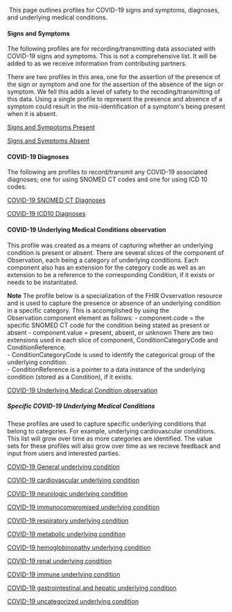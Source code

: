 <!-- SignsSymptoms_Diagnoses_Comorbidities.md {% comment %}
*****************************************************************************************
*                            WARNING: DO NOT EDIT THIS FILE                             *
*                                                                                       *
* This file is generated by SUSHI. Any edits you make to this file will be overwritten. *
*                                                                                       *
* To change the contents of this file, edit the original source file at:                *
* ig-data\input\pagecontent\5_SignsSymptoms_Diagnoses_Comorbidities.md                  *
*****************************************************************************************
{% endcomment %} -->
﻿
This page outlines profiles for COVID-19 signs and symptoms, diagnoses, and underlying medical conditions.

#### Signs and Symptoms

The following profiles are for recording/transmitting data associated with COVID-19 signs and symptoms.  This is not a comprehensive list.  It will be added to as we receive information from contributing partners.

There are two profiles in this area, one for the assertion of the presence of the sign or symptom and one for the assertion of the absence of the sign or symptom.  We fell this adds a level of safety to the recoding/transmitting of this data.  Using a single profile to represent the presence and absence of a symptom could result in the mis-identification of a symptom's being present when it is absent.

[Signs and Sympotoms Present](StructureDefinition-covid19-symptoms-present.html)

[Signs and Symptoms Absent](StructureDefinition-covid19-symptoms-absent.html)

#### COVID-19 Diagnoses

The following are profiles to record/transmit any COVID-19 associated diagnoses; one for using SNOMED CT codes and one for using ICD 10 codes.

[COVID-19 SNOMED CT Diagnoses](StructureDefinition-COVID-19-Snomed-Diagnosis.html)

[COVID-19 ICD10 Diagnoses](StructureDefinition-COVID-19-ICD10-Diagnosis.html)

#### COVID-19 Underlying Medical Conditions observation

This profile was created as a means of capturing whether an underlying condition is present or absent.  There are several slices of the component of Observation, each being a category of underlying conditions.  Each component also has an extension for the category code as well as an extension to be a reference to the corresponding Condition, if it exists or needs to be instantiated.

**Note** The profile below is a specialization of the FHIR Ovservation resource and is used to capture the presence or absence of an underlying condition in a specific category.  This is accomplished by using the Observation.component element as follows:
    - component.code = the specific SNOMED CT code for the condition being stated as present or absent
    - component.value = present, absent, or unknown
    There are two extensions used in each slice of component, ConditionCategoryCode and ConditionReference.  
    - ConditionCategoryCode is used to identify the categorical group of the underlying condition.  
    - ConditionReference is a pointer to a data instance of the underlying condition (stored as a Condition), if it exists.

[COVID-19 Underlying Medical Condition observation](StructureDefinition-covid19-underlying-condition-observation.html)

##### Specific COVID-19 Underlying Medical Conditions

These profiles are used to capture specific underlying conditions that belong to categories.  For example, underlying cardiovascular conditions.  This list will grow over time as more categories are identified.  The value sets for these profiles will also grow over time as we recieve feedback and input from users and interested parties.

[COVID-19 General underlying condition](StructureDefinition-COVID-19-underlying-medical-condition-present.html)

[COVID-19 cardiovascular underlying condition](StructureDefinition-underlying-cardiovascular-medical-condition-present.html)

[COVID-19 neurologic underlying condition](StructureDefinition-underlying-neuroligic-medical-condition-present.html)

[COVID-19 immunocompromised underlying condition](StructureDefinition-underlying-immunocompromised-medical-condition-present.html)

[COVID-19 respiratory underlying condition](StructureDefinition-underlying-respiratory-medical-condition-present.html)

[COVID-19 metabolic underlying condition](StructureDefinition-underlying-metabolic-medical-condition-present.html)

[COVID-19 hemoglobinopathy underlying condition](StructureDefinition-underlying-hemoglobinopathy-medical-condition-present.html)

[COVID-19 renal underlying condition](StructureDefinition-underlying-renal-medical-condition-present.html)

[COVID-19 immune underlying condition](StructureDefinition-underlying-immune-medical-condition-present.html)

[COVID-19 gastrointestinal and hepatic underlying condition](StructureDefinition-underlying-gastrointestinal-hepatic-medical-condition-present.html)

[COVID-19 uncategorized underlying condition](StructureDefinition-underlying-uncategorized-medical-condition-present.html)